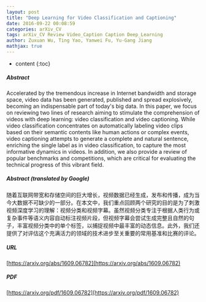 ```yaml
---
layout: post
title: "Deep Learning for Video Classification and Captioning"
date: 2016-09-22 00:08:59
categories: arXiv_CV
tags: arXiv_CV Review Video_Caption Caption Deep_Learning
author: Zuxuan Wu, Ting Yao, Yanwei Fu, Yu-Gang Jiang
mathjax: true
---
```


* content
{:toc}

##### Abstract
Accelerated by the tremendous increase in Internet bandwidth and storage space, video data has been generated, published and spread explosively, becoming an indispensable part of today's big data. In this paper, we focus on reviewing two lines of research aiming to stimulate the comprehension of videos with deep learning: video classification and video captioning. While video classification concentrates on automatically labeling video clips based on their semantic contents like human actions or complex events, video captioning attempts to generate a complete and natural sentence, enriching the single label as in video classification, to capture the most informative dynamics in videos. In addition, we also provide a review of popular benchmarks and competitions, which are critical for evaluating the technical progress of this vibrant field.

##### Abstract (translated by Google)
随着互联网带宽和存储空间的巨大增长，视频数据已经生成，发布和传播，成为当今大数据不可缺少的一部分。在本文中，我们重点回顾两个研究的目的是为了刺激视频深度学习的理解：视频分类和视频字幕。虽然视频分类专注于根据人类行为或复杂事件等语义内容自动标注视频片段，但视频字幕会尝试生成完整且自然的句子，丰富视频分类中的单个标签，以捕捉视频中最丰富的动态信息。此外，我们还提供了对评估这个充满活力的领域的技术进步至关重要的常用基准和比赛的评论。

##### URL
[https://arxiv.org/abs/1609.06782](https://arxiv.org/abs/1609.06782)

##### PDF
[https://arxiv.org/pdf/1609.06782](https://arxiv.org/pdf/1609.06782)

